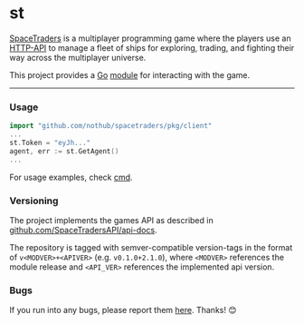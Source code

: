 # st

[SpaceTraders](https://spacetraders.io/) is a multiplayer programming game where the players use an
[HTTP-API](https://spacetraders.stoplight.io/docs/spacetraders) to manage a fleet of ships for
exploring, trading, and fighting their way across the multiplayer universe.

This project provides a [Go](https://go.dev/) [module](https://go.dev/ref/mod) for interacting with the game.

---

### Usage

```go
import "github.com/nothub/spacetraders/pkg/client"
...
st.Token = "eyJh..."
agent, err := st.GetAgent()
...
```

For usage examples, check [cmd](./cmd).

### Versioning

The project implements the games API as described in
[github.com/SpaceTradersAPI/api-docs](https://github.com/SpaceTradersAPI/api-docs).

The repository is tagged with semver-compatible version-tags in the format of
`v<MODVER>+<APIVER>` (e.g. `v0.1.0+2.1.0`), where `<MODVER>` references the
module release and `<API_VER>` references the implemented api version.

### Bugs

If you run into any bugs, please report them [here](https://github.com/nothub/spacetraders/issues). Thanks! 😊
